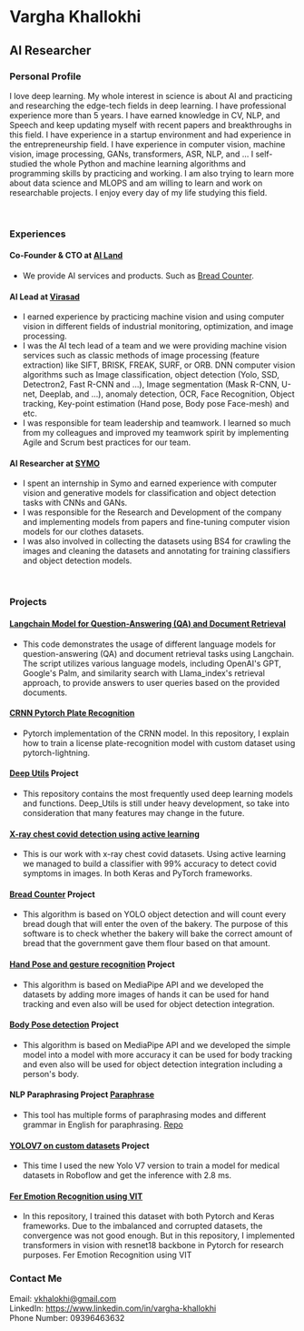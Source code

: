 # Vargha Khallokhi
## AI Researcher
### Personal Profile
I love deep learning. My whole interest in science is about AI and practicing and researching the edge-tech fields in deep learning. I have professional experience more than 5 years. I have earned knowledge in CV, NLP, and Speech and keep updating myself with recent papers and breakthroughs in this field.
I have experience in a startup environment and had experience in the entrepreneurship field.
I have experience in computer vision, machine vision, image processing, GANs, transformers, ASR, NLP, and …
I self-studied the whole Python and machine learning algorithms and programming skills by practicing and working. I am also trying to learn more about data science and MLOPS and am willing to learn and work on researchable projects. 
I enjoy every day of my life studying this field. 

<br>

### Experiences
#### Co-Founder & CTO at [AI Land](https://www.ai-land.ir)
- We provide AI services and products. Such as [Bread Counter](https://github.com/Vargha-Kh/Bread_Counter).
#### AI Lead at [Virasad](https://virasad.ir/en/homepage/)
- I earned experience by practicing machine vision and using computer vision in different fields of industrial monitoring, optimization, and image processing.
- I was the AI tech lead of a team and we were providing machine vision services such as classic methods of image processing (feature extraction) like SIFT, BRISK, FREAK, SURF, or ORB. 
DNN computer vision algorithms such as Image classification, object detection (Yolo, SSD, Detectron2, Fast R-CNN and …), Image segmentation (Mask R-CNN, U-net, Deeplab, and …), anomaly detection, OCR, Face Recognition, Object tracking, Key-point estimation (Hand pose, Body pose Face-mesh) and etc.
- I was responsible for team leadership and teamwork. I learned so much from my colleagues and improved my teamwork spirit by implementing Agile and Scrum best practices for our team.
#### AI Researcher at [SYMO](https://www.linkedin.com/company/symo/)
- I spent an internship in Symo and earned experience with computer vision and generative models for classification and object detection tasks with CNNs and GANs. 
- I was responsible for the Research and Development of the company and implementing models from papers and fine-tuning computer vision models for our clothes datasets.
- I was also involved in collecting the datasets using BS4 for crawling the images and cleaning the datasets and annotating for training classifiers and object detection models.

<br>

### Projects
#### [Langchain Model for Question-Answering (QA) and Document Retrieval](https://github.com/Vargha-Kh/Langchain_LLM)
- This code demonstrates the usage of different language models for question-answering (QA) and document retrieval tasks using Langchain. The script utilizes various language models, including OpenAI's GPT, Google's Palm, and similarity search with Llama_index's retrieval approach, to provide answers to user queries based on the provided documents.

#### [CRNN Pytorch Plate Recognition](https://github.com/Vargha-Kh/crnn-pytorch)
- Pytorch implementation of the CRNN model. In this repository, I explain how to train a license plate-recognition model with custom dataset using pytorch-lightning.

#### [Deep Utils](https://github.com/pooya-mohammadi/deep_utils) Project
- This repository contains the most frequently used deep learning models and functions. Deep_Utils is still under heavy development, so take into consideration that many features may change in the future.

#### [X-ray chest covid detection using active learning](https://github.com/Vargha-Kh/Covid-19-detection)
- This is our work with x-ray chest covid datasets. Using active learning we managed to build a classifier with 99% accuracy to detect covid symptoms in images. In both Keras and PyTorch frameworks.

#### [Bread Counter](https://github.com/Vargha-Kh/Bread_Counter) Project 
- This algorithm is based on YOLO object detection and will count every bread dough that will enter the oven of the bakery. The purpose of this software is to check whether the bakery will bake the correct amount of bread that the government gave them flour based on that amount.

#### [Hand Pose and gesture recognition](https://github.com/Vargha-Kh/Hand-Gesture-Recognition-Mediapipe) Project 
- This algorithm is based on MediaPipe API and we developed the datasets by adding more images of hands it can be used for hand tracking and even also will be used for object detection integration.

#### [Body Pose detection](https://github.com/Vargha-Kh/Pose-Detection-using-Media-Pipe) Project 
- This algorithm is based on MediaPipe API and we developed the simple model into a model with more accuracy it can be used for body tracking and even also will be used for object detection integration including a person's body.

#### NLP Paraphrasing Project [Paraphrase](http://keybot.tools)
- This tool has multiple forms of paraphrasing modes and different grammar in English for paraphrasing. [Repo](https://github.com/Vargha-Kh/Paraphrasing_Project)

#### [YOLOV7 on custom datasets](https://github.com/Vargha-Kh/YOLOV7_on_BCCD) Project
- This time I used the new Yolo V7 version to train a model for medical datasets in Roboflow and get the inference with 2.8 ms.

#### [Fer Emotion Recognition using VIT](https://github.com/Vargha-Kh/Fer-Emotion-Recognition)
- In this repository, I trained this dataset with both Pytorch and Keras frameworks. Due to the imbalanced and corrupted datasets, the convergence was not good enough. But in this repository, I implemented transformers in vision with resnet18 backbone in Pytorch for research purposes.
Fer Emotion Recognition using VIT


### Contact Me
Email: vkhalokhi@gmail.com \
LinkedIn: https://www.linkedin.com/in/vargha-khallokhi \
Phone Number: 09396463632
